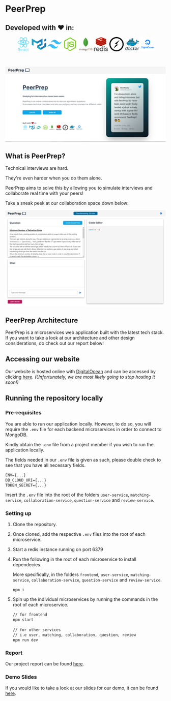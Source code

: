# PeerPrep

## Developed with :heart: in:

<p align="center">
   <span>
      <img src="https://github.com/devicons/devicon/blob/master/icons/react/react-original-wordmark.svg" width="45px" alt="react" />
      <img src="https://github.com/devicons/devicon/blob/master/icons/materialui/materialui-original.svg" width="45px" alt="mui" />
      <img src="https://github.com/devicons/devicon/blob/master/icons/tailwindcss/tailwindcss-plain.svg" width="45px" alt="tailwind" />
      <img src="https://github.com/devicons/devicon/blob/master/icons/nodejs/nodejs-original.svg" width="45px" alt="nodejs" />
      <img src="https://github.com/devicons/devicon/blob/master/icons/mongodb/mongodb-original-wordmark.svg" width="45px" alt="mongodb" />
      <img src="https://github.com/devicons/devicon/blob/master/icons/redis/redis-original-wordmark.svg" width="45px" alt="redis" />
      <img src="https://github.com/devicons/devicon/blob/master/icons/socketio/socketio-original.svg" width="45px" alt="socketio" />
      <img src="https://github.com/devicons/devicon/blob/master/icons/docker/docker-original-wordmark.svg" width="45px" alt="docker" />
      <img src="https://github.com/devicons/devicon/blob/master/icons/digitalocean/digitalocean-original-wordmark.svg" width="45px" alt="digitalocean" />
   </span>
</p>

<br>

![](/docs/peerprep.jpg)

## What is PeerPrep?

Technical interviews are hard.

They're even harder when you do them alone.

PeerPrep aims to solve this by allowing you to simulate interviews and collaborate real time with your peers!

Take a sneak peek at our collaboration space down below:

![](/docs/collab.jpg)

## PeerPrep Architecture

PeerPrep is a microservices web application built with the latest tech stack. 
If you want to take a look at our architecture and other design considerations, 
do check out our report below!

## Accessing our website
Our website is hosted online with [DigitalOcean](https://www.digitalocean.com/) and can be accessed by clicking [here](http://www.peerprep.me). 
*(Unfortunately, we are most likely going to stop hosting it soon!)*

## Running the repository locally

### Pre-requisites

You are able to run our application locally.
However, to do so, you will require the `.env` file for each backend microservices in order to connect to MongoDB.

Kindly obtain the `.env` file from a project member if you wish to run the application locally.

The fields needed in our `.env` file is given as such, please double check to see that you have all necessary fields.
```
ENV={...}
DB_CLOUD_URI={...}
TOKEN_SECRET={...}
```
Insert the `.env` file into the root of the folders `user-service`, `matching-service`, `collaboration-service`, `question-service` and `review-service`.

### Setting up

1. Clone the repository.
2. Once cloned, add the respective `.env` files into the root of each microservice.
3. Start a redis instance running on port 6379
4. Run the following in the root of each microservice to install dependecies.

   More specifically, in the folders `frontend`, `user-service`, `matching-service`, `collaboration-service`, `question-service` and `review-service`.
    ```
    npm i
    ```
5. Spin up the individual microservices by running the commands in the root of each microservice.
    ```
    // for frontend
    npm start

    // for other services
    // i.e user, matching, collaboration, question, review
    npm run dev
    ```
### Report
Our project report can be found [here](/docs/35-FinalReport.pdf).

### Demo Slides
If you would like to take a look at our slides for our demo, it can be found [here](/docs/PeerPrepDemoSlides.pdf).